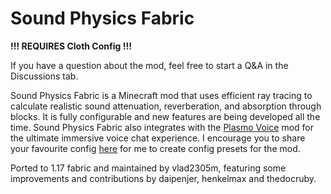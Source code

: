 # Sound Physics Fabric

**!!! REQUIRES Cloth Config !!!**

If you have a question about the mod, feel free to start a Q&A in the Discussions tab.

Sound Physics Fabric is a Minecraft mod that uses efficient ray tracing to calculate realistic sound attenuation, reverberation, and absorption through blocks. It is fully configurable and new features are being developed all the time. Sound Physics Fabric also integrates with the [Plasmo Voice](https://github.com/plasmoapp/plasmo-voice) mod for the ultimate immersive voice chat experience. I encourage you to share your favourite config [here](https://github.com/vlad2305m/Sound-Physics-Fabric/discussions/2) for me to create config presets for the mod.

Ported to 1.17 fabric and maintained by vlad2305m, featuring some improvements and contributions by daipenjer, henkelmax and thedocruby.

